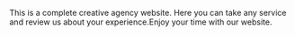 This is a complete creative agency website. Here you can take any service and review us about your experience.Enjoy your time with our website.
